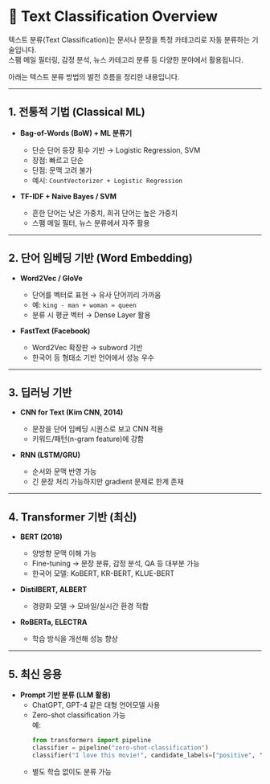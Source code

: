 # 📝 Text Classification Overview

텍스트 분류(Text Classification)는 문서나 문장을 특정 카테고리로 자동 분류하는 기술입니다.  
스팸 메일 필터링, 감정 분석, 뉴스 카테고리 분류 등 다양한 분야에서 활용됩니다.  

아래는 텍스트 분류 방법의 발전 흐름을 정리한 내용입니다.  

---

## 1. 전통적 기법 (Classical ML)
- **Bag-of-Words (BoW) + ML 분류기**
  - 단순 단어 등장 횟수 기반 → Logistic Regression, SVM
  - 장점: 빠르고 단순
  - 단점: 문맥 고려 불가
  - 예시: `CountVectorizer + Logistic Regression`

- **TF-IDF + Naive Bayes / SVM**
  - 흔한 단어는 낮은 가중치, 희귀 단어는 높은 가중치
  - 스팸 메일 필터, 뉴스 분류에서 자주 활용

---

## 2. 단어 임베딩 기반 (Word Embedding)
- **Word2Vec / GloVe**
  - 단어를 벡터로 표현 → 유사 단어끼리 가까움
  - 예: `king - man + woman ≈ queen`
  - 분류 시 평균 벡터 → Dense Layer 활용

- **FastText (Facebook)**
  - Word2Vec 확장판 → subword 기반
  - 한국어 등 형태소 기반 언어에서 성능 우수

---

## 3. 딥러닝 기반
- **CNN for Text (Kim CNN, 2014)**
  - 문장을 단어 임베딩 시퀀스로 보고 CNN 적용
  - 키워드/패턴(n-gram feature)에 강함

- **RNN (LSTM/GRU)**
  - 순서와 문맥 반영 가능
  - 긴 문장 처리 가능하지만 gradient 문제로 한계 존재

---

## 4. Transformer 기반 (최신)
- **BERT (2018)**
  - 양방향 문맥 이해 가능
  - Fine-tuning → 문장 분류, 감정 분석, QA 등 대부분 가능
  - 한국어 모델: KoBERT, KR-BERT, KLUE-BERT

- **DistilBERT, ALBERT**
  - 경량화 모델 → 모바일/실시간 환경 적합

- **RoBERTa, ELECTRA**
  - 학습 방식을 개선해 성능 향상

---

## 5. 최신 응용
- **Prompt 기반 분류 (LLM 활용)**
  - ChatGPT, GPT-4 같은 대형 언어모델 사용
  - Zero-shot classification 가능  
    예:  
    ```python
    from transformers import pipeline
    classifier = pipeline("zero-shot-classification")
    classifier("I love this movie!", candidate_labels=["positive", "negative"])
    ```
  - 별도 학습 없이도 분류 가능

